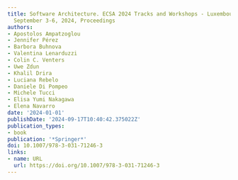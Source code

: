 ```yaml
---
title: Software Architecture. ECSA 2024 Tracks and Workshops - Luxembourg City, Luxembourg,
  September 3-6, 2024, Proceedings
authors:
- Apostolos Ampatzoglou
- Jennifer Pérez
- Barbora Buhnova
- Valentina Lenarduzzi
- Colin C. Venters
- Uwe Zdun
- Khalil Drira
- Luciana Rebelo
- Daniele Di Pompeo
- Michele Tucci
- Elisa Yumi Nakagawa
- Elena Navarro
date: '2024-01-01'
publishDate: '2024-09-17T10:40:42.375022Z'
publication_types:
- book
publication: '*Springer*'
doi: 10.1007/978-3-031-71246-3
links:
- name: URL
  url: https://doi.org/10.1007/978-3-031-71246-3
---
```

